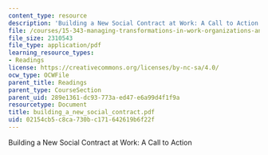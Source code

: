 ```yaml
---
content_type: resource
description: 'Building a New Social Contract at Work: A Call to Action'
file: /courses/15-343-managing-transformations-in-work-organizations-and-society-spring-2002/02154cb5c8ca730bc171642619b6f22f_building_a_new_social_contract.pdf
file_size: 2310543
file_type: application/pdf
learning_resource_types:
- Readings
license: https://creativecommons.org/licenses/by-nc-sa/4.0/
ocw_type: OCWFile
parent_title: Readings
parent_type: CourseSection
parent_uid: 289e1361-dc93-773a-ed47-e6a99d4f1f9a
resourcetype: Document
title: building_a_new_social_contract.pdf
uid: 02154cb5-c8ca-730b-c171-642619b6f22f
---
```

Building a New Social Contract at Work: A Call to Action